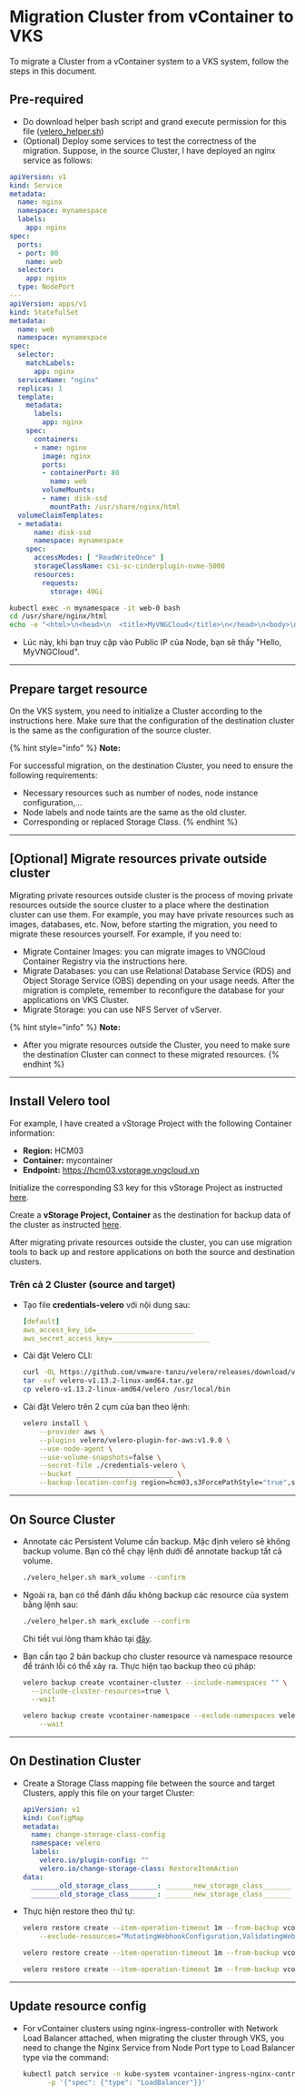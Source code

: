 # Migration Cluster from vContainer to VKS

To migrate a Cluster from a vContainer system to a VKS system, follow the steps in this document.

## Pre-required

* Do download helper bash script and grand execute permission for this file ([velero\_helper.sh](https://raw.githubusercontent.com/vngcloud/velero/main/velero\_helper.sh))
* (Optional) Deploy some services to test the correctness of the migration. Suppose, in the source Cluster, I have deployed an nginx service as follows:

```yaml
apiVersion: v1
kind: Service
metadata:
  name: nginx
  namespace: mynamespace
  labels:
    app: nginx
spec:
  ports:
  - port: 80
    name: web
  selector:
    app: nginx
  type: NodePort
---
apiVersion: apps/v1
kind: StatefulSet
metadata:
  name: web
  namespace: mynamespace
spec:
  selector:
    matchLabels:
      app: nginx
  serviceName: "nginx"
  replicas: 1
  template:
    metadata:
      labels:
        app: nginx
    spec:
      containers:
      - name: nginx
        image: nginx
        ports:
        - containerPort: 80
          name: web
        volumeMounts:
        - name: disk-ssd
          mountPath: /usr/share/nginx/html
  volumeClaimTemplates:
  - metadata:
      name: disk-ssd
      namespace: mynamespace
    spec:
      accessModes: [ "ReadWriteOnce" ]
      storageClassName: csi-sc-cinderplugin-nvme-5000
      resources:
        requests:
          storage: 40Gi
```

```bash
kubectl exec -n mynamespace -it web-0 bash
cd /usr/share/nginx/html
echo -e "<html>\n<head>\n  <title>MyVNGCloud</title>\n</head>\n<body>\n  <h1>Hello, MyVNGCloud</h1>\n</body>\n</html>" > index.html
```

* Lúc này, khi bạn truy cập vào Public IP của Node, bạn sẽ thấy "Hello, MyVNGCloud".

***

## Prepare target resource

On the VKS system, you need to initialize a Cluster according to the instructions here. Make sure that the configuration of the destination cluster is the same as the configuration of the source cluster.

{% hint style="info" %}
**Note:**

For successful migration, on the destination Cluster, you need to ensure the following requirements:&#x20;

* Necessary resources such as number of nodes, node instance configuration,...&#x20;
* Node labels and node taints are the same as the old cluster.&#x20;
* Corresponding or replaced Storage Class.
{% endhint %}

***

## \[Optional] Migrate resources private outside cluster

Migrating private resources outside cluster is the process of moving private resources outside the source cluster to a place where the destination cluster can use them. For example, you may have private resources such as images, databases, etc. Now, before starting the migration, you need to migrate these resources yourself. For example, if you need to:

* Migrate Container Images: you can migrate images to VNGCloud Container Registry via the instructions here.&#x20;
* Migrate Databases: you can use Relational Database Service (RDS) and Object Storage Service (OBS) depending on your usage needs. After the migration is complete, remember to reconfigure the database for your applications on VKS Cluster.&#x20;
* Migrate Storage: you can use NFS Server of vServer.

{% hint style="info" %}
**Note:**

* After you migrate resources outside the Cluster, you need to make sure the destination Cluster can connect to these migrated resources.
{% endhint %}

***

## Install Velero tool

For example, I have created a vStorage Project with the following Container information:

* **Region:** HCM03
* **Container:** mycontainer
* **Endpoint:** https://hcm03.vstorage.vngcloud.vn

Initialize the corresponding S3 key for this vStorage Project as instructed [here](https://hcm03.vstorage.vngcloud.vn).

Create a **vStorage Project, Container** as the destination for backup data of the cluster as instructed [here](https://hcm03.vstorage.vngcloud.vn).

After migrating private resources outside the cluster, you can use migration tools to back up and restore applications on both the source and destination clusters.

### Trên cả 2 Cluster (source and target)

*   Tạo file **credentials-velero** với nội dung sau:

    ```yaml
    [default]
    aws_access_key_id=________________________
    aws_secret_access_key=________________________
    ```
*   Cài đặt Velero CLI:

    ```bash
    curl -OL https://github.com/vmware-tanzu/velero/releases/download/v1.13.2/velero-v1.13.2-linux-amd64.tar.gz
    tar -xvf velero-v1.13.2-linux-amd64.tar.gz
    cp velero-v1.13.2-linux-amd64/velero /usr/local/bin
    ```
*   Cài đặt Velero trên 2 cụm của bạn theo lệnh:

    ```bash
    velero install \
        --provider aws \
        --plugins velero/velero-plugin-for-aws:v1.9.0 \
        --use-node-agent \
        --use-volume-snapshots=false \
        --secret-file ./credentials-velero \
        --bucket ________________________ \
        --backup-location-config region=hcm03,s3ForcePathStyle="true",s3Url=https://hcm03.vstorage.vngcloud.vn
    ```

***

## On Source Cluster

*   Annotate các Persistent Volume cần backup. Mặc định velero sẽ không backup volume. Bạn có thể chạy lệnh dưới để annotate backup tất cả volume.

    ```bash
    ./velero_helper.sh mark_volume --confirm
    ```
*   Ngoài ra, bạn có thể đánh dấu không backup các resource của system bằng lệnh sau:

    ```bash
    ./velero_helper.sh mark_exclude --confirm
    ```

    Chi tiết vui lòng tham khảo tại [đây](gioi-han-va-han-che.md).
*   Bạn cần tạo 2 bản backup cho cluster resource và namespace resource để tránh lỗi có thể xảy ra. Thực hiện tạo backup theo cú pháp:

    ```bash
    velero backup create vcontainer-cluster --include-namespaces "" \
      --include-cluster-resources=true \
      --wait
    ```

    ```bash
    velero backup create vcontainer-namespace --exclude-namespaces velero \
        --wait
    ```

***

## On Destination Cluster

*   Create a Storage Class mapping file between the source and target Clusters, apply this file on your target Cluster:

    ```yaml
    apiVersion: v1
    kind: ConfigMap
    metadata:
      name: change-storage-class-config
      namespace: velero
      labels:
        velero.io/plugin-config: ""
        velero.io/change-storage-class: RestoreItemAction
    data:
      _______old_storage_class_______: _______new_storage_class_______  # <= Adjust here
      _______old_storage_class_______: _______new_storage_class_______  # <= Adjust here
    ```
*   Thực hiện restore theo thứ tự:

    ```bash
    velero restore create --item-operation-timeout 1m --from-backup vcontainer-cluster \
        --exclude-resources="MutatingWebhookConfiguration,ValidatingWebhookConfiguration"
    ```

    ```bash
    velero restore create --item-operation-timeout 1m --from-backup vcontainer-namespace
    ```

    ```bash
    velero restore create --item-operation-timeout 1m --from-backup vcontainer-cluster
    ```

***

## Update resource config

*   For vContainer clusters using nginx-ingress-controller with Network Load Balancer attached, when migrating the cluster through VKS, you need to change the Nginx Service from Node Port type to Load Balancer type via the command:

    ```bash
    kubectl patch service -n kube-system vcontainer-ingress-nginx-controller \
          -p '{"spec": {"type": "LoadBalancer"}}'
    ```

